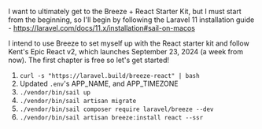 I want to ultimately get to the Breeze + React Starter Kit, but I must start from the beginning, so I'll begin by following the Laravel 11 installation guide - https://laravel.com/docs/11.x/installation#sail-on-macos

I intend to use Breeze to set myself up with the React starter kit and follow Kent's Epic React v2, which launches September 23, 2024 (a week from now). The first chapter is free so let's get started!

1. `curl -s "https://laravel.build/breeze-react" | bash`
1. Updated `.env`'s APP_NAME, and APP_TIMEZONE
1. `./vendor/bin/sail up`
1. `./vendor/bin/sail artisan migrate`
1. `./vendor/bin/sail composer require laravel/breeze --dev`
1. `./vendor/bin/sail artisan breeze:install react --ssr`
